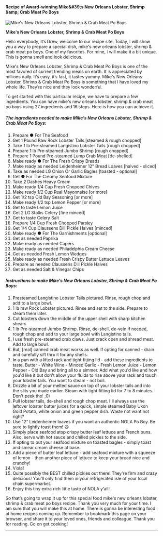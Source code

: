             

#### Recipe of Award-winning Mike&amp;#39;s New Orleans Lobster, Shrimp &amp;amp; Crab Meat Po Boys

![Mike's New Orleans Lobster, Shrimp &amp; Crab Meat Po Boys](https://img-global.cpcdn.com/recipes/2ae1c1a0c9df567d/751x532cq70/mikes-new-orleans-lobster-shrimp-crab-meat-po-boys-recipe-main-photo.jpg)

**Mike's New Orleans Lobster, Shrimp &amp; Crab Meat Po Boys**

Hello everybody, it’s Drew, welcome to our recipe site. Today, I will show you a way to prepare a special dish, mike's new orleans lobster, shrimp & crab meat po boys. One of my favorites. For mine, I will make it a bit unique. This is gonna smell and look delicious.

Mike's New Orleans Lobster, Shrimp & Crab Meat Po Boys is one of the most favored of current trending meals on earth. It is appreciated by millions daily. It’s easy, it’s fast, it tastes yummy. Mike's New Orleans Lobster, Shrimp & Crab Meat Po Boys is something that I have loved my whole life. They’re nice and they look wonderful.

To get started with this particular recipe, we have to prepare a few ingredients. You can have mike's new orleans lobster, shrimp & crab meat po boys using 27 ingredients and 16 steps. Here is how you can achieve it.

##### The ingredients needed to make Mike's New Orleans Lobster, Shrimp & Crab Meat Po Boys:

1.  Prepare ● For The Seafood
2.  Get 1 Pound Raw Rock Lobster Tails \[steamed & rough chopped\]
3.  Take 1 lb Pre-steamed Langistino Lobster Tails \[rough chopped\]
4.  Prepare 1 lb Pre-steamed Jumbo Shrimp \[rough chopped\]
5.  Prepare 1 Pound Pre-steamed Lump Crab Meat \[de-shelled\]
6.  Make ready ● For The Fresh Crispy Breads
7.  Make ready as needed Leidenheimer 12" Bread Loaves \[halved - sliced\]
8.  Take as needed LG Onion Or Garlic Bagles \[toasted - optional\]
9.  Get ● For The Creamy Seafood Mixture
10.  Take 2 Dashes Heavy Cream
11.  Make ready 1/4 Cup Fresh Chopoed Chives
12.  Make ready 1/2 Cup Real Mayonnaise \[or more\]
13.  Get 1/2 tsp Old Bay Seasoning \[or more\]
14.  Make ready 1/2 tsp Lemon Pepper \[or more\]
15.  Get to taste Lemon Juice
16.  Get 2 LG Stalks Celery \[fine minced\]
17.  Get to taste Celery Salt
18.  Prepare 1/4 Cup Fresh Chopped Parsley
19.  Get 1/4 Cup Claussens Dill Pickle Halves \[minced\]
20.  Make ready ● For The Garnishments \[optional\]
21.  Get as needed Paprika
22.  Make ready as needed Capers
23.  Make ready as needed Philadelphia Cream Cheese
24.  Get as needed Fresh Lemon Wedges
25.  Make ready as needed Fresh Crispy Butter Lettuce Leaves
26.  Prepare as needed Claussens Dill Pickle Halves
27.  Get as needed Salt & Vinegar Chips

##### Instructions to make Mike's New Orleans Lobster, Shrimp & Crab Meat Po Boys:

1.  Presteamed Langistino Lobster Tails pictured. Rinse, rough chop and add to a large bowl.
2.  1 lb raw Rock Lobster pictured. Rinse and set to the side. Prepare to steam them later.
3.  Cut lobsters down the middle of the upper shell with sharp kitchen shears.
4.  1 lb Pre-steamed Jumbo Shrimp. Rinse, de-shell, de-vein if needed, rough chop and add to your large bowl with Langistino tails.
5.  I use fresh pre-steamed crab claws. Just crack open and shread meat. Add to large bowl.
6.  But, \[real\] canned crab meat works as well. If opting for canned - drain and carefully sift thru it for any shells.
7.  In a pan with a lifted rack and tight fitting lid - add these ingredients to taste. Butter - White Wine - Minced Garlic - Fresh Lemon Juice - Lemon Pepper - Old Bay and bring all to a simmer. Add what you'd like and how you'd like it but don't allow your fluids to rise above your rack and touch your lobster tails. You want to steam - not boil.
8.  Drizzle a bit of your melted sauce on top of your lobster tails and into the slits you made earlier. Steam with tight fitting lid for 7 to 8 minutes. Don't peek tho! ;0)
9.  Pull lobster tails, de-shell and rough chop meat. I'll always use the leftover lobster butter juices for a quick, simple steamed Baby Ukon Gold Potato, white onion and green pepper dish. Waste not want not right?
10.  Use 12" Leidenheimer loaves if you want an authentic NOLA Po Boy. Be sure to lightly toast them! 😆
11.  Simply place seafood atop crispy butter leaf lettuce and French buns. Also, serve with hot sauce and chilled pickles to the side.
12.  If opting to put your seafood mixture on toasted bagles - simply toast and smear cream cheese at base.
13.  Add a piece of butter leaf lettuce - add seafood mixture with a squeeze of lemon - then another piece of lettuce to keep your bread nice and crunchy!
14.  Viola!
15.  Quite possibly the BEST chilled pickles out there! They're firm and crazy delicious! You'll only find them in your refrigerated isle of your local chain supermarket.
16.  Enjoy this tiny extra rich little taste of NOLA y'all!

So that’s going to wrap it up for this special food mike's new orleans lobster, shrimp & crab meat po boys recipe. Thank you very much for your time. I am sure that you will make this at home. There is gonna be interesting food at home recipes coming up. Remember to bookmark this page on your browser, and share it to your loved ones, friends and colleague. Thank you for reading. Go on get cooking!

* * *